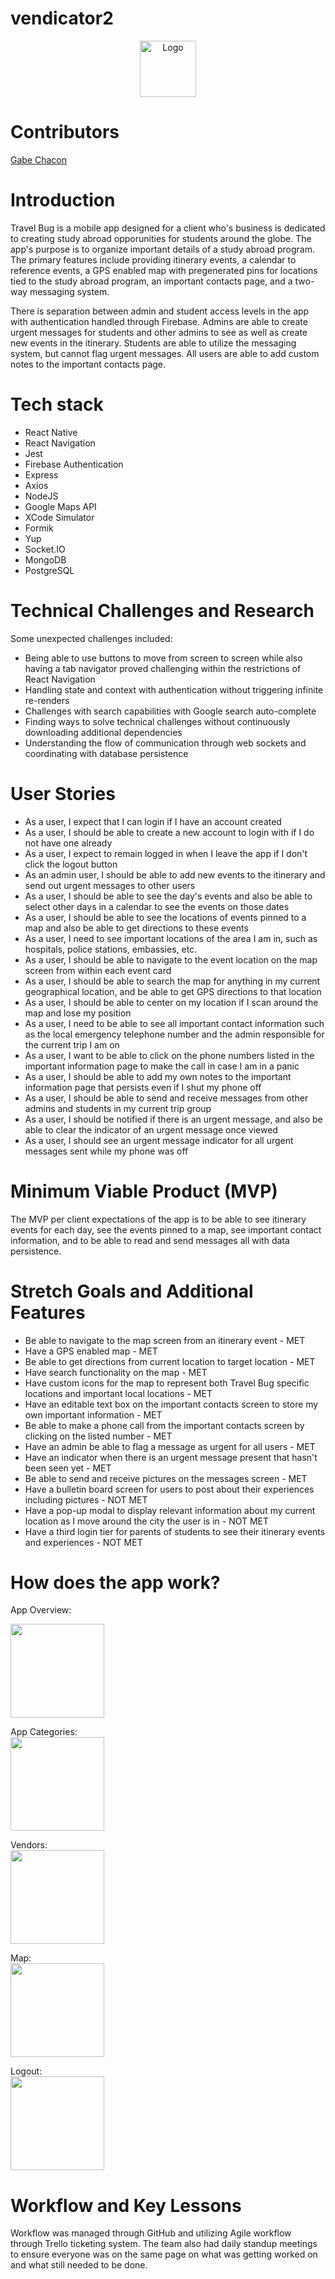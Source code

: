 # vendicator2

<p align="center">
  <a href="https://github.com/Safe-Sojourns/travel-bug">
    <img src="./vendicator/app/assets/myLogo.png" alt="Logo" width="90" height="90">
  </a>
</p>

# Contributors

[Gabe Chacon](https://github.com/gabinochacon8 "Gabe Chacon")

# Introduction

Travel Bug is a mobile app designed for a client who's business is dedicated to creating study abroad opporunities for students around the globe. The app's purpose is to organize important details of a study abroad program. The primary features include providing itinerary events, a calendar to reference events, a GPS enabled map with pregenerated pins for locations tied to the study abroad program, an important contacts page, and a two-way messaging system.

There is separation between admin and student access levels in the app with authentication handled through Firebase. Admins are able to create urgent messages for students and other admins to see as well as create new events in the itinerary. Students are able to utilize the messaging system, but cannot flag urgent messages. All users are able to add custom notes to the important contacts page.

# Tech stack

<ul>
<li>React Native</li>
<li>React Navigation</li>
<li>Jest</li>
<li>Firebase Authentication</li>
<li>Express</li>
<li>Axios</li>
<li>NodeJS</li>
<li>Google Maps API</li>
<li>XCode Simulator</li>
<li>Formik</li>
<li>Yup</li>
<li>Socket.IO</li>
<li>MongoDB</li>
<li>PostgreSQL</li>
</ul>

# Technical Challenges and Research

Some unexpected challenges included:

<ul>
<li>Being able to use buttons to move from screen to screen while also having a tab navigator proved challenging within the restrictions of React Navigation</li>
<li>Handling state and context with authentication without triggering infinite re-renders</li>
<li>Challenges with search capabilities with Google search auto-complete</li>
<li>Finding ways to solve technical challenges without continuously downloading additional dependencies</li>
<li>Understanding the flow of communication through web sockets and coordinating with database persistence</li>
</ul>

# User Stories

<ul>
<li>As a user, I expect that I can login if I have an account created</li>
<li>As a user, I should be able to create a new account to login with if I do not have one already</li>
<li>As a user, I expect to remain logged in when I leave the app if I don't click the logout button</li>
<li>As an admin user, I should be able to add new events to the itinerary and send out urgent messages to other users</li>
<li>As a user, I should be able to see the day's events and also be able to select other days in a calendar to see the events on those dates</li>
<li>As a user, I should be able to see the locations of events pinned to a map and also be able to get directions to these events</li>
<li>As a user, I need to see important locations of the area I am in, such as hospitals, police stations, embassies, etc.</li>
<li>As a user, I should be able to navigate to the event location on the map screen from within each event card</li>
<li>As a user, I should be able to search the map for anything in my current geographical location, and be able to get GPS directions to that location</li>
<li>As a user, I should be able to center on my location if I scan around the map and lose my position</li>
<li>As a user, I need to be able to see all important contact information such as the local emergency telephone number and the admin responsible for the current trip I am on</li>
<li>As a user, I want to be able to click on the phone numbers listed in the important information page to make the call in case I am in a panic</li>
<li>As a user, I should be able to add my own notes to the important information page that persists even if I shut my phone off</li>
<li>As a user, I should be able to send and receive messages from other admins and students in my current trip group</li>
<li>As a user, I should be notified if there is an urgent message, and also be able to clear the indicator of an urgent message once viewed</li>
<li>As a user, I should see an urgent message indicator for all urgent messages sent while my phone was off</li>
</ul>

# Minimum Viable Product (MVP)

The MVP per client expectations of the app is to be able to see itinerary events for each day, see the events pinned to a map, see important contact information, and to be able to read and send messages all with data persistence.

# Stretch Goals and Additional Features

<ul>
<li>Be able to navigate to the map screen from an itinerary event - MET</li>
<li>Have a GPS enabled map - MET</li>
<li>Be able to get directions from current location to target location - MET</li>
<li>Have search functionality on the map - MET</li>
<li>Have custom icons for the map to represent both Travel Bug specific locations and important local locations - MET</li>
<li>Have an editable text box on the important contacts screen to store my own important information - MET</li>
<li>Be able to make a phone call from the important contacts screen by clicking on the listed number - MET</li>
<li>Have an admin be able to flag a message as urgent for all users - MET</li>
<li>Have an indicator when there is an urgent message present that hasn't been seen yet - MET</li>
<li>Be able to send and receive pictures on the messages screen - MET</li>
<li>Have a bulletin board screen for users to post about their experiences including pictures - NOT MET</li>
<li>Have a pop-up modal to display relevant information about my current location as I move around the city the user is in - NOT MET</li>
<li>Have a third login tier for parents of students to see their itinerary events and experiences - NOT MET</li>
</ul>

# How does the app work?

App Overview:
<br />

<img src="./vendicator/app/assets/Voverview.gif" width="150">

App Categories:
<br />
<img src="./vendicator/app/assets/Vcategories.gif" width="150">

Vendors:
<br />
<img src="./vendicator/app/assets/Vvendors.gif" width="150">

Map:
<br />
<img src="./vendicator/app/assets/Vmaps.gif" width="150">

Logout:
<br />
<img src="./vendicator/app/assets/Vlogout.gif" width="150">

# Workflow and Key Lessons

Workflow was managed through GitHub and utilizing Agile workflow through Trello ticketing system. The team also had daily standup meetings to ensure everyone was on the same page on what was getting worked on and what still needed to be done.
